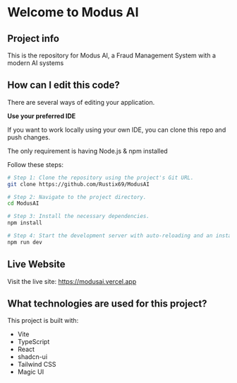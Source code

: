 # Welcome to Modus AI

## Project info

This is the repository for Modus AI, a Fraud Management System with a modern AI systems

## How can I edit this code?

There are several ways of editing your application.

**Use your preferred IDE**

If you want to work locally using your own IDE, you can clone this repo and push changes.

The only requirement is having Node.js & npm installed

Follow these steps:

```sh
# Step 1: Clone the repository using the project's Git URL.
git clone https://github.com/Rustix69/ModusAI

# Step 2: Navigate to the project directory.
cd ModusAI

# Step 3: Install the necessary dependencies.
npm install

# Step 4: Start the development server with auto-reloading and an instant preview.
npm run dev
```

## Live Website
Visit the live site: https://modusai.vercel.app

## What technologies are used for this project?

This project is built with:

- Vite
- TypeScript
- React
- shadcn-ui
- Tailwind CSS
- Magic UI
